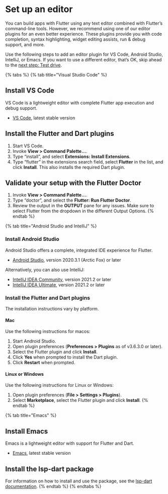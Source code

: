 # Set up an editor

You can build apps with Flutter using any text editor combined with Flutter’s command-line tools. However, we recommend using one of our editor plugins for an even better experience. These plugins provide you with code completion, syntax highlighting, widget editing assists, run & debug support, and more.

Use the following steps to add an editor plugin for VS Code, Android Studio, IntelliJ, or Emacs. If you want to use a different editor, that’s OK, skip ahead to the [next step: Test drive](https://docs.flutter.dev/get-started/test-drive).

{% tabs %}
{% tab title="Visual Studio Code" %}
## Install VS Code <a href="#install-vs-code" id="install-vs-code"></a>

VS Code is a lightweight editor with complete Flutter app execution and debug support.

* [VS Code](https://code.visualstudio.com/), latest stable version

## Install the Flutter and Dart plugins <a href="#install-the-flutter-and-dart-plugins" id="install-the-flutter-and-dart-plugins"></a>

1. Start VS Code.
2. Invoke **View > Command Palette…**.
3. Type “install”, and select **Extensions: Install Extensions**.
4. Type “flutter” in the extensions search field, select **Flutter** in the list, and click **Install**. This also installs the required Dart plugin.

## Validate your setup with the Flutter Doctor <a href="#validate-your-setup-with-the-flutter-doctor" id="validate-your-setup-with-the-flutter-doctor"></a>

1. Invoke **View > Command Palette…**.
2. Type “doctor”, and select the **Flutter: Run Flutter Doctor**.
3. Review the output in the **OUTPUT** pane for any issues. Make sure to select Flutter from the dropdown in the different Output Options.
{% endtab %}

{% tab title="Android Studio and IntelliJ" %}
### Install Android Studio <a href="#install-android-studio" id="install-android-studio"></a>

Android Studio offers a complete, integrated IDE experience for Flutter.

* [Android Studio](https://developer.android.com/studio), version 2020.3.1 (Arctic Fox) or later

Alternatively, you can also use IntelliJ:

* [IntelliJ IDEA Community](https://www.jetbrains.com/idea/download/), version 2021.2 or later
* [IntelliJ IDEA Ultimate](https://www.jetbrains.com/idea/download/), version 2021.2 or later

### Install the Flutter and Dart plugins <a href="#install-the-flutter-and-dart-plugins-1" id="install-the-flutter-and-dart-plugins-1"></a>

The installation instructions vary by platform.

#### Mac <a href="#mac" id="mac"></a>

Use the following instructions for macos:

1. Start Android Studio.
2. Open plugin preferences (**Preferences > Plugins** as of v3.6.3.0 or later).
3. Select the Flutter plugin and click **Install**.
4. Click **Yes** when prompted to install the Dart plugin.
5. Click **Restart** when prompted.

#### Linux or Windows <a href="#linux-or-windows" id="linux-or-windows"></a>

Use the following instructions for Linux or Windows:

1. Open plugin preferences (**File > Settings > Plugins**).
2. Select **Marketplace**, select the Flutter plugin and click **Install**.
{% endtab %}

{% tab title="Emacs" %}
## Install Emacs <a href="#install-emacs" id="install-emacs"></a>

Emacs is a lightweight editor with support for Flutter and Dart.

* [Emacs](https://www.gnu.org/software/emacs/download.html), latest stable version

## Install the lsp-dart package <a href="#install-the-lsp-dart-package" id="install-the-lsp-dart-package"></a>

For information on how to install and use the package, see the [lsp-dart documentation](https://emacs-lsp.github.io/lsp-dart/).
{% endtab %}
{% endtabs %}
